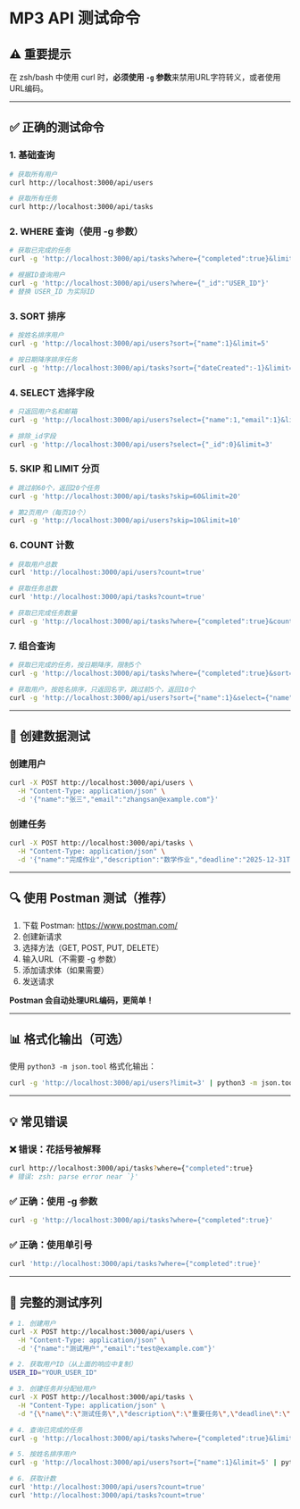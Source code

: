 # MP3 API 测试命令

## ⚠️ 重要提示
在 zsh/bash 中使用 curl 时，**必须使用 `-g` 参数**来禁用URL字符转义，或者使用URL编码。

---

## ✅ 正确的测试命令

### 1. 基础查询
```bash
# 获取所有用户
curl http://localhost:3000/api/users

# 获取所有任务
curl http://localhost:3000/api/tasks
```

### 2. WHERE 查询（使用 -g 参数）
```bash
# 获取已完成的任务
curl -g 'http://localhost:3000/api/tasks?where={"completed":true}&limit=5'

# 根据ID查询用户
curl -g 'http://localhost:3000/api/users?where={"_id":"USER_ID"}' 
# 替换 USER_ID 为实际ID
```

### 3. SORT 排序
```bash
# 按姓名排序用户
curl -g 'http://localhost:3000/api/users?sort={"name":1}&limit=5'

# 按日期降序排序任务
curl -g 'http://localhost:3000/api/tasks?sort={"dateCreated":-1}&limit=5'
```

### 4. SELECT 选择字段
```bash
# 只返回用户名和邮箱
curl -g 'http://localhost:3000/api/users?select={"name":1,"email":1}&limit=3'

# 排除_id字段
curl -g 'http://localhost:3000/api/users?select={"_id":0}&limit=3'
```

### 5. SKIP 和 LIMIT 分页
```bash
# 跳过前60个，返回20个任务
curl -g 'http://localhost:3000/api/tasks?skip=60&limit=20'

# 第2页用户（每页10个）
curl -g 'http://localhost:3000/api/users?skip=10&limit=10'
```

### 6. COUNT 计数
```bash
# 获取用户总数
curl 'http://localhost:3000/api/users?count=true'

# 获取任务总数
curl 'http://localhost:3000/api/tasks?count=true'

# 获取已完成任务数量
curl -g 'http://localhost:3000/api/tasks?where={"completed":true}&count=true'
```

### 7. 组合查询
```bash
# 获取已完成的任务，按日期降序，限制5个
curl -g 'http://localhost:3000/api/tasks?where={"completed":true}&sort={"dateCreated":-1}&limit=5'

# 获取用户，按姓名排序，只返回名字，跳过前5个，返回10个
curl -g 'http://localhost:3000/api/users?sort={"name":1}&select={"name":1}&skip=5&limit=10'
```

---

## 🧪 创建数据测试

### 创建用户
```bash
curl -X POST http://localhost:3000/api/users \
  -H "Content-Type: application/json" \
  -d '{"name":"张三","email":"zhangsan@example.com"}'
```

### 创建任务
```bash
curl -X POST http://localhost:3000/api/tasks \
  -H "Content-Type: application/json" \
  -d '{"name":"完成作业","description":"数学作业","deadline":"2025-12-31T00:00:00.000Z"}'
```

---

## 🔍 使用 Postman 测试（推荐）

1. 下载 Postman: https://www.postman.com/
2. 创建新请求
3. 选择方法（GET, POST, PUT, DELETE）
4. 输入URL（不需要 -g 参数）
5. 添加请求体（如果需要）
6. 发送请求

**Postman 会自动处理URL编码，更简单！**

---

## 📊 格式化输出（可选）

使用 `python3 -m json.tool` 格式化输出：

```bash
curl -g 'http://localhost:3000/api/users?limit=3' | python3 -m json.tool
```

---

## 💡 常见错误

### ❌ 错误：花括号被解释
```bash
curl http://localhost:3000/api/tasks?where={"completed":true}
# 错误: zsh: parse error near `}'
```

### ✅ 正确：使用 -g 参数
```bash
curl -g 'http://localhost:3000/api/tasks?where={"completed":true}'
```

### ✅ 正确：使用单引号
```bash
curl 'http://localhost:3000/api/tasks?where={"completed":true}'
```

---

## 🚀 完整的测试序列

```bash
# 1. 创建用户
curl -X POST http://localhost:3000/api/users \
  -H "Content-Type: application/json" \
  -d '{"name":"测试用户","email":"test@example.com"}'

# 2. 获取用户ID（从上面的响应中复制）
USER_ID="YOUR_USER_ID"

# 3. 创建任务并分配给用户
curl -X POST http://localhost:3000/api/tasks \
  -H "Content-Type: application/json" \
  -d "{\"name\":\"测试任务\",\"description\":\"重要任务\",\"deadline\":\"2025-12-31T00:00:00.000Z\",\"assignedUser\":\"$USER_ID\"}"

# 4. 查询已完成的任务
curl -g 'http://localhost:3000/api/tasks?where={"completed":true}&limit=5' | python3 -m json.tool

# 5. 按姓名排序用户
curl -g 'http://localhost:3000/api/users?sort={"name":1}&limit=5' | python3 -m json.tool

# 6. 获取计数
curl 'http://localhost:3000/api/users?count=true'
curl 'http://localhost:3000/api/tasks?count=true'
```

